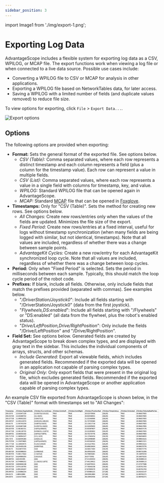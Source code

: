 ```yaml
---
sidebar_position: 3
---
```


import Image1 from './img/export-1.png';

# Exporting Log Data

AdvantageScope includes a flexible system for exporting log data as a CSV, WPILOG, or MCAP file. The export functions work when viewing a log file or when connected to a live data source. Possible use cases include:

- Converting a WPILOG file to CSV or MCAP for analysis in other applications.
- Exporting a WPILOG file based on NetworkTables data, for later access.
- Saving a WPILOG with a limited number of fields (and duplicate values removed) to reduce file size.

To view options for exporting, click `File` > `Export Data...`.

<img src={Image1} alt="Export options" height="250" />

## Options

The following options are provided when exporting:

- **Format:** Sets the general format of the exported file. See options below.
  - _CSV (Table):_ Comma separated values, where each row represents a distinct timestamp and each column represents a field (plus a column for the timestamp value). Each row can represent a value in multiple fields.
  - _CSV (List):_ Comma separated values, where each row represents a value in a single field with columns for timestamp, key, and value.
  - _WPILOG:_ Standard WPILOG file that can be opened again in AdvantageScope.
  - _MCAP:_ Standard [MCAP](https://mcap.dev) file that can be opened in [Foxglove](https://foxglove.dev).
- **Timestamps:** Only for "CSV (Table)". Sets the method for creating new rows. See options below.
  - _All Changes:_ Create new rows/entries only when the values of the fields are updated. Minimizes the file size of the export.
  - _Fixed Period:_ Create new rows/entries at a fixed interval, useful for logs without timestamp synchronization (when many fields are being logged with similar, but not identical, timestamps). Note that all values are included, regardless of whether there was a change between sample points.
  - _AdvantageKit Cycles:_ Create a new row/entry for each AdvantageKit synchronized loop cycle. Note that all values are included, regardless of whether there was a change between loop cycles.
- **Period:** Only when "Fixed Period" is selected. Sets the period in milliseconds between each sample. Typically, this should match the loop cycle period of the robot code.
- **Prefixes:** If blank, include all fields. Otherwise, only include fields that match the prefixes provided (separated with commas). See examples below.
  - "_/DriverStation/Joystick0_": Include all fields starting with "/DriverStation/Joystick0" (data from the first joystick).
  - "_Flywheels,DS:enabled_": Include all fields starting with "/Flywheels" or "DS:enabled" (all data from the flywheel, plus the robot's enabled status).
  - "_Drive/LeftPosition,Drive/RightPosition_": Only include the fields "/Drive/LeftPosition" and "/Drive/RightPosition".
- **Field Set:** See options below. Generated fields are created by AdvantageScope to break down complex types, and are displayed with gray text in the sidebar. This includes the individual components of arrays, structs, and other schemas.
  - _Include Generated:_ Export all viewable fields, which includes generated fields. Recommended if the exported data will be opened in an application not capable of parsing complex types.
  - _Original Only:_ Only export fields that were present in the original log file, which excludes generated fields. Recommended if the exported data will be opened in AdvantageScope or another application capable of parsing complex types.

An example CSV file exported from AdvantageScope is shown below, in the "CSV (Table)" format with timestamps set to "All Changes":

![CSV table](./img/export-2.png)

